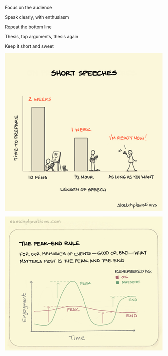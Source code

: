 ---
---

Focus on the audience

Speak clearly, with enthusiasm

Repeat the bottom line

Thesis, top arguments, thesis again 

Keep it short and sweet


![](/assets/static/img/short-speeches.png)

![](/assets/static/img/peak-end-rule.jpeg)
